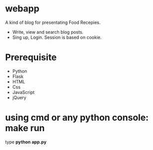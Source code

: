 # webapp


A kind of blog for presentating Food Recepies.

- Write, view and search blog posts.
- Sing up, Login. Session is based on cookie.

#  Prerequisite
- Python
- Flask
- HTML
- Css
- JavaScript
- jQuery

# using cmd or any python console: make run

type **__python app.py__**
